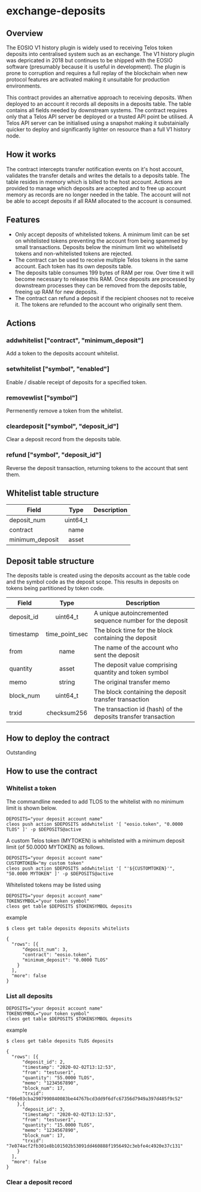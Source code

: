 # exchange-deposits

## Overview

The EOSIO V1 history plugin is widely used to receiving Telos token deposits into centralised system such as an exchange. The V1 history plugin was depricated in 2018 but continues to be shipped with the EOSIO software (presumably because it is useful in development). The plugin is prone to corruption and requires a full replay of the blockchain when new protocol features are activated making it unsuitable for production environments.

This contract provides an alternative approach to receiving deposits. When deployed to an account it records all deposits in a deposits table. The table contains all fields needed by downstream systems. The contract requires only that a Telos API server be deployed or a trusted API point be utilised. A Telos API server can be initialised using a snapshot making it substainially quicker to deploy and significantly lighter on resource than a full V1 history node.

## How it works

The contract intercepts transfer notification events on it's host account, validates the transfer details and writes the details to a deposits table. The table resides in memory which is billed to the host account. Actions are provided to manage which deposits are accepted and to free up account memory as records are no longer needed in the table. The account will not be able to accept deposits if all RAM allocated to the account is consumed.

## Features

* Only accept deposits of whitelisted tokens. A minimum limit can be set on whitelisted tokens preventing the account from being spammed by small transactions. Deposits below the minimum limit wo whitelisetd tokens and non-whitelisted tokens are rejected.
* The contract can be used to receive multiple Telos tokens in the same account. Each token has its own deposits table.
* The deposits table consumes 199 bytes of RAM per row. Over time it will become necessary to release this RAM. Once deposits are processed by downstream processes they can be removed from the deposits table, freeing up RAM for new deposits.
* The contract can refund a deposit if the recipient chooses not to receive it. The tokens are refunded to the account who originally sent them.

## Actions

### addwhitelist ["contract", "minimum_deposit"]

Add a token to the deposits account whitelist.

### setwhitelist ["symbol", "enabled"]

Enable / disable receipt of deposits for a specified token.

### removewlist ["symbol"]

Permenently remove a token from the whitelist.

### cleardeposit ["symbol", "deposit_id"]

Clear a deposit record from the deposits table.

### refund ["symbol", "deposit_id"]

Reverse the deposit transaction, returning tokens to the account that sent them.

## Whitelist table structure

| Field | Type | Description |
| --- |:---:| ---|
| deposit_num | uint64_t |  |
| contract | name |  |
| minimum_deposit | asset |  |

## Deposit table structure

The deposits table is created using the deposits account as the table code and the symbol code as the deposit scope. This results in deposits on tokens being partitioned by token code.

| Field | Type | Description |
| --- |:---:| ---|
| deposit_id | uint64_t | A unique autoincremented sequence number for the deposit |
| timestamp | time_point_sec | The block time for the block containing the deposit |
| from | name | The name of the account who sent the deposit |
| quantity | asset | The deposit value comprising quantity and token symbol |
| memo | string | The original transfer memo |
| block_num | uint64_t | The block containing the deposit transfer transaction |
| trxid | checksum256 | The transaction id (hash) of the deposits transfer transaction |

## How to deploy the contract

Outstanding

## How to use the contract

### Whitelist a token

The commandline needed to add TLOS to the whitelist with no minimum limit is shown below.
```commandline
DEPOSITS="your deposit account name"
cleos push action $DEPOSITS addwhitelist '[ "eosio.token", "0.0000 TLOS" ]' -p $DEPOSITS@active
```
A custom Telos token (MYTOKEN) is whitelisted with a minimum deposit limit (of 50.0000 MYTOKEN) as follows.
```commandline
DEPOSITS="your deposit account name"
CUSTOMTOKEN="my custom token"
cleos push action $DEPOSITS addwhitelist '[ "'${CUSTOMTOKEN}'", "50.0000 MYTOKEN" ]' -p $DEPOSITS@active
```
Whitelisted tokens may be listed using
```commandline
DEPOSITS="your deposit account name"
TOKENSYMBOL="your token symbol"
cleos get table $DEPOSITS $TOKENSYMBOL deposits
```
example
```commandline
$ cleos get table deposits deposits whitelists

{
  "rows": [{
      "deposit_num": 3,
      "contract": "eosio.token",
      "minimum_deposit": "0.0000 TLOS"
    }
  ],
  "more": false
}
```

### List all deposits

```commandline
DEPOSITS="your deposit account name"
TOKENSYMBOL="your token symbol"
cleos get table $DEPOSITS $TOKENSYMBOL deposits
```
example
```commandline
$ cleos get table deposits TLOS deposits

{
  "rows": [{
      "deposit_id": 2,
      "timestamp": "2020-02-02T13:12:53",
      "from": "testuser1",
      "quantity": "55.0000 TLOS",
      "memo": "1234567890",
      "block_num": 17,
      "trxid": "f06e03cba2907990840083be44767bcd3dd9f6dfc67356d7949a397d485f9c52"
    },{
      "deposit_id": 3,
      "timestamp": "2020-02-02T13:12:53",
      "from": "testuser1",
      "quantity": "15.0000 TLOS",
      "memo": "1234567890",
      "block_num": 17,
      "trxid": "7e074acf2fb301e8b101502b53091dd460888f1956492c3ebfe4c4920e37c131"
    }
  ],
  "more": false
}
```

### Clear a deposit record